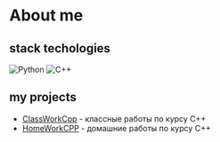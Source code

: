 # About me
## stack techologies
 ![Python](https://img.shields.io/badge/python-3670A0?style=for-the-badge&logo=python&logoColor=ffdd54)
 ![C++](https://img.shields.io/badge/c++-%2300599C.svg?style=for-the-badge&logo=c%2B%2B&logoColor=white)

## my projects
- [ClassWorkCpp](https://github.com/RomanLyashenko/ClassWorkCPP) - классные работы по курсу C++
- [HomeWorkCPP](https://github.com/RomanLyashenko/HomeWorkCPP) - домашние работы по курсу C++
